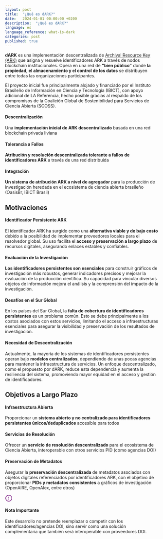 ```yaml
---
layout: post
title:  "¿Qué es dARK?"  
date:   2024-01-01 00:00:00 +0200  
description:  "¿Qué es dARK?"  
language: es  
language_reference: what-is-dark
categories: post
published: true
---
```


<p class="lead-highlight">
  <strong>dARK</strong> es una implementación descentralizada de <a href="https://arks.org" target="_blank">Archival Resource Key (ARK)</a> que asigna y resuelve identificadores ARK a través de nodos blockchain institucionales. Opera en una red de <strong>"bien público"</strong> donde <strong>la propiedad, el almacenamiento y el control de los datos</strong> se distribuyen entre todas las organizaciones participantes.
</p>

El proyecto inicial fue principalmente alojado y financiado por el Instituto Brasileño de Información en Ciencia y Tecnología (IBICT), con apoyo adicional de LA Referencia, hecho posible gracias al respaldo de los compromisos de la Coalición Global de Sostenibilidad para Servicios de Ciencia Abierta (SCOSS).

<div class="architecture-details">
  <div class="detail-box">
    <h4>Descentralización</h4>
    <p>Una <strong>implementación inicial de ARK descentralizado</strong> basada en una red blockchain privada liviana</p>
  </div>
  
  <div class="detail-box">
    <h4>Tolerancia a Fallos</h4>
    <p><strong>Atribución y resolución descentralizada tolerante a fallos de identificadores ARK</strong> a través de una red distribuida</p>
  </div>
  
  <div class="detail-box">
    <h4>Integración</h4>
    <p><strong>Un sistema de atribución ARK a nivel de agregador</strong> para la producción de investigación heredada en el ecosistema de ciencia abierta brasileño (OasisBr, IBICT Brasil)</p>
  </div>
</div>

<h2 class="custom-heading">Motivaciones</h2>

<div class="workflow-container">
  <div class="workflow-step">
    <div class="step-icon"></div>
    <div class="step-content">
      <h4>Identificador Persistente ARK</h4>
      <p>El identificador ARK ha surgido como una <strong>alternativa viable y de bajo costo</strong> debido a la posibilidad de implementar proveedores locales para el resolvedor global. Su uso facilita el <strong>acceso y preservación a largo plazo</strong> de recursos digitales, asegurando enlaces estables y confiables.</p>
    </div>
  </div>
  
  <div class="workflow-step">
    <div class="step-icon"></div>
    <div class="step-content">
      <h4>Evaluación de la Investigación</h4>
      <p><strong>Los identificadores persistentes son esenciales</strong> para construir gráficos de investigación más robustos, generar indicadores precisos y mejorar la evaluación de la producción científica. Su capacidad para vincular diversos objetos de información mejora el análisis y la comprensión del impacto de la investigación.</p>
    </div>
  </div>
  
  <div class="workflow-step">
    <div class="step-icon"></div>
    <div class="step-content">
      <h4>Desafíos en el Sur Global</h4>
      <p>En los países del Sur Global, la <strong>falta de cobertura de identificadores persistentes</strong> es un problema común. Esto se debe principalmente a los costos asociados con estos servicios, limitando el acceso a infraestructuras esenciales para asegurar la visibilidad y preservación de los resultados de investigación.</p>
    </div>
  </div>
  
  <div class="workflow-step">
    <div class="step-icon"></div>
    <div class="step-content">
      <h4>Necesidad de Descentralización</h4>
      <p>Actualmente, la mayoría de los sistemas de identificadores persistentes operan bajo <strong>modelos centralizados</strong>, dependiendo de unas pocas agencias para mantener la infraestructura de servicios. Un enfoque descentralizado, como el propuesto por dARK, reduce esta dependencia y aumenta la resiliencia del sistema, promoviendo mayor equidad en el acceso y gestión de identificadores.</p>
    </div>
  </div>
</div>

<h2 class="custom-heading">Objetivos a Largo Plazo</h2>

<div class="architecture-details">
  <div class="detail-box">
    <h4>Infraestructura Abierta</h4>
    <p>Proporcionar un <strong>sistema abierto y no centralizado para identificadores persistentes únicos/deduplicados</strong> accesible para todos</p>
  </div>
  
  <div class="detail-box">
    <h4>Servicios de Resolución</h4>
    <p>Ofrecer un <strong>servicio de resolución descentralizado</strong> para el ecosistema de Ciencia Abierta, interoperable con otros servicios PID (como agencias DOI)</p>
  </div>
  
  <div class="detail-box">
    <h4>Preservación de Metadatos</h4>
    <p>Asegurar la <strong>preservación descentralizada</strong> de metadatos asociados con objetos digitales referenciados por identificadores ARK, con el objetivo de proporcionar <strong>PIDs y metadatos consistentes</strong> a gráficos de investigación (OpenAIRE, OpenAlex, entre otros)</p>
  </div>
</div>

<div class="note-container">
  <div class="note-header">
    <svg xmlns="http://www.w3.org/2000/svg" width="24" height="24" viewBox="0 0 24 24" fill="none" stroke="#8A3691" stroke-width="2" stroke-linecap="round" stroke-linejoin="round">
      <circle cx="12" cy="12" r="10"></circle>
      <line x1="12" y1="8" x2="12" y2="12"></line>
      <line x1="12" y1="16" x2="12.01" y2="16"></line>
    </svg>
    <h4>Nota Importante</h4>
  </div>
  <div class="note-content">
    <p>Este desarrollo no pretende reemplazar o competir con los identificadores/agencias DOI, sino servir como una solución complementaria que también será interoperable con proveedores DOI.</p>
  </div>
</div>


